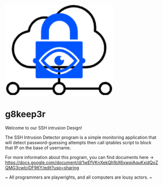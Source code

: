 <img src="https://raw.githubusercontent.com/d0ntblink/g8keep3r/master/extra/logo.png" width=70%>


# g8keep3r

Welcome to our SSH intrusion Design! 

The SSH Intrusion Detector program is a simple monitoring application that will detect password-guessing attempts then call iptables script to block that IP on the base of username. 

For more information about this program, you can find documents here ->  https://docs.google.com/document/d/1wEfVKnXekQh1bX6xwqiAquKxidQoZQMG3cwlcjDF96Y/edit?usp=sharing

~ All programmers are playwrights, and all computers are lousy actors. ~ 
